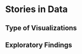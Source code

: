 # Stories in Data

## Type of Visualizations





































## Exploratory Findings 





